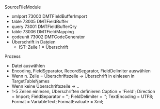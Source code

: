 SourceFileModule
- xmlport 73000 DMTFieldBufferImport
- table 73005 DMTFieldBuffer
- query 73001 DMTFieldBufferQry
- table 73006 DMTFieldMapping
- codeunit 73002 DMTCodeGenerator
- Überschrift in Dateien
  - IST: Zeile 1 = Überschrift

Prozess 
- Datei auswählen
- Encoding, FieldSeparator, RecordSeparator, FieldDelimiter auswählen
- Wenn n. Zeile = Überschriftszeile -> Überschrift in einlesen in TargetTableNames
- Wenn keine Überschriftszeile -> <Spalte001> .. <Spalte250>
- 1-5 Zeilen einlesen, Überschriften definieren
    Caption = 'Field';
    Direction = Import;
    FieldSeparator = '<TAB>';
    FieldDelimiter = '<None>';
    TextEncoding = UTF8;
    Format = VariableText;
    FormatEvaluate = Xml;